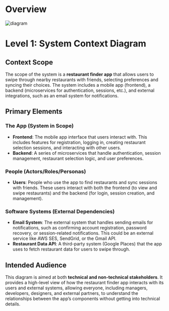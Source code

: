 # Overview

![diagram](https://www.plantuml.com/plantuml/svg/0/NL5BQm8n4BuB_eVfdXJKlNZgIL7R2jgA3qfFozIC6iWc8JDH--zBTgki9RTlljTCHYmO99QctNhITc-Y8ZY9U7xEyu2NmL7BANv7fh1tLiZAOE_A75NGQCyc-fXFXlsLGIkxvI8tACIIJuR59B6lCl2LTRkr67zzxBR5vtpxLYnchxFtQQURy1K5ThQZCVOWcrkbpogYWR7ti6CAMG-oCQHuS0UG4m5wFyYwxTRcXuNApk70FSZMn18mMe4NRHK5gAULsXXtuSg2GHmSN2ZX65pqd3CnQsThN5i527jNbiv2k1kA0q81b4PgCRjAXrBmh5-YDi3tkEs9W9hWVrbGZuMdADYeM-clGi7YpI5LXYE9Q7ji55CeM9cdjoPJtx2-nuw9qoZ1gMTztWrPnN_jqiutHgMfrdbWf3gRvNRrGAlht_n7P5NrmRy0)

# Level 1: System Context Diagram

## Context Scope
The scope of the system is a **restaurant finder app** that allows users to swipe through nearby restaurants with friends, selecting preferences and syncing their choices. The system includes a mobile app (frontend), a backend (microservices for authentication, sessions, etc.), and external integrations, such as an email system for notifications.

## Primary Elements

### The App (System in Scope)
- **Frontend**: The mobile app interface that users interact with. This includes features for registration, logging in, creating restaurant selection sessions, and interacting with other users.
- **Backend**: A series of microservices that handle authentication, session management, restaurant selection logic, and user preferences.

### People (Actors/Roles/Personas)
- **Users**: People who use the app to find restaurants and sync sessions with friends. These users interact with both the frontend (to view and swipe restaurants) and the backend (for login, session creation, and management).

### Software Systems (External Dependencies)
- **Email System**: The external system that handles sending emails for notifications, such as confirming account registration, password recovery, or session-related notifications. This could be an external service like AWS SES, SendGrid, or the Gmail API.
- **Restaurant Data API**: A third-party system (Google Places) that the app uses to fetch restaurant data for users to swipe through.

## Intended Audience
This diagram is aimed at both **technical and non-technical stakeholders**. It provides a high-level view of how the restaurant finder app interacts with its users and external systems, allowing everyone, including managers, developers, designers, and external partners, to understand the relationships between the app’s components without getting into technical details.
